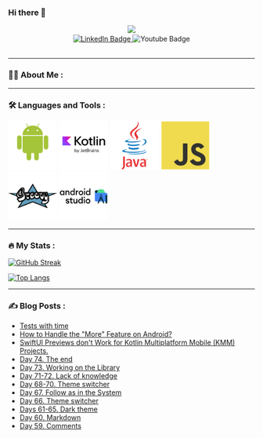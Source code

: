 ### Hi there 👋

<div id="header" align="center">
  <img src="https://media.giphy.com/media/M9gbBd9nbDrOTu1Mqx/giphy.gif" width="100"/>
</div>

<div id="badges" align="center">
  <a href="https://www.linkedin.com/in/yauheni-slizh-5b7a7236/">
    <img src="https://img.shields.io/badge/LinkedIn-blue?style=for-the-badge&logo=linkedin&logoColor=white" alt="LinkedIn Badge"/>
  </a>
  <a>
    <img src="https://img.shields.io/github/stars/kiolk?style=social" alt="Youtube Badge"/>
   </a>
</div>

<div align="center">
  <img src="https://komarev.com/ghpvc/?username=kiolk&style=flat-square&color=blue" alt=""/>
</div>

---

### :woman_technologist: About Me :

---

### :hammer_and_wrench: Languages and Tools :
<div>
  <img src="https://raw.githubusercontent.com/devicons/devicon/master/icons/android/android-original-wordmark.svg" title="Android" alt="Android" height="100" width="100"/>
  <img src="https://github.com/devicons/devicon/blob/master/icons/kotlin/kotlin-original-wordmark.svg" title="Kotlin" alt="Kotli" height="100" width="100"/>
  <img src="https://github.com/devicons/devicon/blob/master/icons/java/java-original-wordmark.svg" title="Java" alt="Java" height="100" width="100"/>
  <img src="https://github.com/devicons/devicon/blob/master/icons/javascript/javascript-original.svg" title="Js" alt="Js" height="100" width="100"/>
  <img src="https://github.com/devicons/devicon/blob/master/icons/groovy/groovy-original.svg" title="Groovy" alt="Groovy" height="100" width="100"/>
  <img src="https://github.com/devicons/devicon/blob/master/icons/androidstudio/androidstudio-original-wordmark.svg" title="AndroidStudio" alt="AndroidStudiohttps://github.com/devicons/devicon/blob/master/icons/androidstudio/androidstudio-original-wordmark.svg" height="100" width="100"/>
</div>

<!--
**Kiolk/Kiolk** is a ✨ _special_ ✨ repository because its `README.md` (this file) appears on your GitHub profile.

Here are some ideas to get you started:

- 🔭 I’m currently working on ...
- 🌱 I’m currently learning ...
- 👯 I’m looking to collaborate on ...
- 🤔 I’m looking for help with ...
- 💬 Ask me about ...
- 📫 How to reach me: ...
- 😄 Pronouns: ...
- ⚡ Fun fact: ...
-->
---

### :fire: My Stats :
[![GitHub Streak](http://github-readme-streak-stats.herokuapp.com?user=Kiolk&theme=dark&background=000000)](https://git.io/streak-stats)

[![Top Langs](https://github-readme-stats.vercel.app/api/top-langs/?username=Kiolk)](https://github.com/anuraghazra/github-readme-stats)

---

### :writing_hand: Blog Posts :
<!-- BLOG-POST-LIST:START -->
- [Tests with time](https://dev.to/kiolk/tests-with-time-41np)
- [How to Handle the &quot;More&quot; Feature on Android?](https://dev.to/kiolk/how-to-handle-the-more-feature-on-android-2o6k)
- [SwiftUI Previews don&#39;t Work for Kotlin Multiplatform Mobile &lpar;KMM&rpar; Projects.](https://dev.to/kiolk/swiftui-previews-dont-work-for-kotlin-multiplatform-mobile-kmm-projects-3o1)
- [Day 74. The end](https://dev.to/kiolk/day-74-the-end-2ge1)
- [Day 73. Working on the Library](https://dev.to/kiolk/day-73-working-on-the-library-3jea)
- [Day 71-72. Lack of knowledge](https://dev.to/kiolk/day-71-72-lack-of-knowledge-22f)
- [Day 68-70. Theme switcher](https://dev.to/kiolk/day-68-70-theme-switcher-265k)
- [Day 67. Follow as in the System](https://dev.to/kiolk/day-67-follow-as-in-the-system-35il)
- [Day 66. Theme switcher](https://dev.to/kiolk/day-66-theme-switcher-4088)
- [Days 61-65. Dark theme](https://dev.to/kiolk/days-61-65-dark-5e01)
- [Day 60. Markdown](https://dev.to/kiolk/day-60-markdown-h74)
- [Day 59. Comments](https://dev.to/kiolk/day-59-comments-5f43)
<!-- BLOG-POST-LIST:END -->

